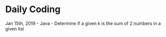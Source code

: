 # Daily Coding

Jan 15th, 2019 - Java - Determine if a given k is the sum of 2 numbers in a given list
